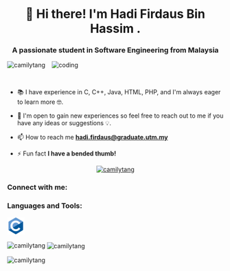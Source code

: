 <h1 align="center">👋 Hi there! I'm Hadi Firdaus Bin Hassim .</h1>
<h3 align="center">A passionate student in Software Engineering from Malaysia</h3>
<img align="right" alt="coding" width="400" src = https://www.techopedia.com/wp-content/uploads/2023/10/gears_05.jpg>

<p align="left"> <img src="https://komarev.com/ghpvc/?username=camilytang&label=Profile%20views&color=0e75b6&style=flat" alt="camilytang" /> </p>

<br>

- 📚 I have experience in C, C++, Java, HTML, PHP, and I'm always eager to learn more 🤓.

- 💬 I'm open to gain new experiences so feel free to reach out to me if you have any ideas or suggestions 💡.

- 📫 How to reach me **hadi.firdaus@graduate.utm.my**

- ⚡ Fun fact **I have a bended thumb!**


<p align="center"> <a href="https://github.com/ryo-ma/github-profile-trophy"><img src="https://github-profile-trophy.vercel.app/?username=camilytang" alt="camilytang" /></a> </p>

<h3 align="left">Connect with me:</h3>
<p align="left">
</p>

<h3 align="left">Languages and Tools:</h3>
<p align="left"> <a href="https://www.cprogramming.com/" target="_blank" rel="noreferrer"> <img src="https://raw.githubusercontent.com/devicons/devicon/master/icons/c/c-original.svg" alt="c" width="40" height="40"/> </a> </p>

<p><img align="left" src="https://github-readme-stats.vercel.app/api/top-langs?username=camilytang&show_icons=true&locale=en&layout=compact" alt="camilytang" /></p>

<p>&nbsp;<img align="center" src="https://github-readme-stats.vercel.app/api?username=camilytang&show_icons=true&locale=en" alt="camilytang" /></p>

<p><img align="center" src="https://github-readme-streak-stats.herokuapp.com/?user=camilytang&" alt="camilytang" /></p>
